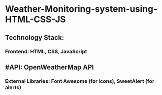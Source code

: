 # Weather-Monitoring-system-using-HTML-CSS-JS
## Technology Stack:

### Frontend: HTML, CSS, JavaScript

## #API: OpenWeatherMap API

### External Libraries: Font Awesome (for icons), SweetAlert (for alerts)


